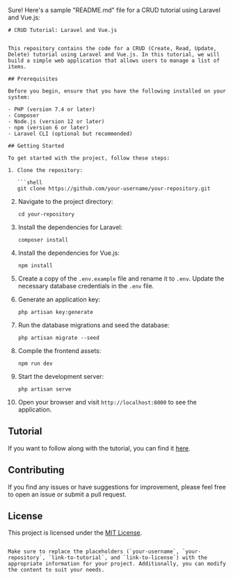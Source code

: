 Sure! Here's a sample "README.md" file for a CRUD tutorial using Laravel and Vue.js:

```
# CRUD Tutorial: Laravel and Vue.js


This repository contains the code for a CRUD (Create, Read, Update, Delete) tutorial using Laravel and Vue.js. In this tutorial, we will build a simple web application that allows users to manage a list of items.

## Prerequisites

Before you begin, ensure that you have the following installed on your system:

- PHP (version 7.4 or later)
- Composer
- Node.js (version 12 or later)
- npm (version 6 or later)
- Laravel CLI (optional but recommended)

## Getting Started

To get started with the project, follow these steps:

1. Clone the repository:

   ```shell
   git clone https://github.com/your-username/your-repository.git
   ```

2. Navigate to the project directory:

   ```shell
   cd your-repository
   ```

3. Install the dependencies for Laravel:

   ```shell
   composer install
   ```

4. Install the dependencies for Vue.js:

   ```shell
   npm install
   ```

5. Create a copy of the `.env.example` file and rename it to `.env`. Update the necessary database credentials in the `.env` file.

6. Generate an application key:

   ```shell
   php artisan key:generate
   ```

7. Run the database migrations and seed the database:

   ```shell
   php artisan migrate --seed
   ```

8. Compile the frontend assets:

   ```shell
   npm run dev
   ```

9. Start the development server:

   ```shell
   php artisan serve
   ```

10. Open your browser and visit `http://localhost:8000` to see the application.

## Tutorial

If you want to follow along with the tutorial, you can find it [here](link-to-tutorial).

## Contributing

If you find any issues or have suggestions for improvement, please feel free to open an issue or submit a pull request.

## License

This project is licensed under the [MIT License](link-to-license).
```

Make sure to replace the placeholders (`your-username`, `your-repository`, `link-to-tutorial`, and `link-to-license`) with the appropriate information for your project. Additionally, you can modify the content to suit your needs.